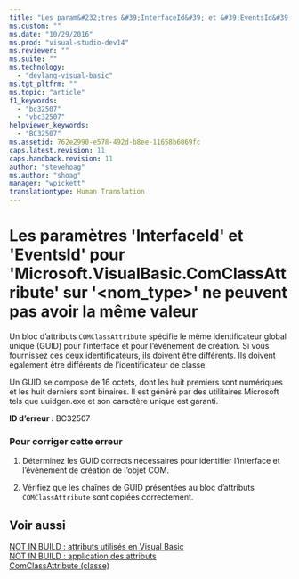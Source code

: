 ```yaml
---
title: "Les param&#232;tres &#39;InterfaceId&#39; et &#39;EventsId&#39; pour &#39;Microsoft.VisualBasic.ComClassAttribute&#39; sur &#39;&lt;nom_type&gt;&#39; ne peuvent pas avoir la m&#234;me valeur | Microsoft Docs"
ms.custom: ""
ms.date: "10/29/2016"
ms.prod: "visual-studio-dev14"
ms.reviewer: ""
ms.suite: ""
ms.technology: 
  - "devlang-visual-basic"
ms.tgt_pltfrm: ""
ms.topic: "article"
f1_keywords: 
  - "bc32507"
  - "vbc32507"
helpviewer_keywords: 
  - "BC32507"
ms.assetid: 762e2990-e578-492d-b8ee-11658b6069fc
caps.latest.revision: 11
caps.handback.revision: 11
author: "stevehoag"
ms.author: "shoag"
manager: "wpickett"
translationtype: Human Translation
---
```

# Les param&#232;tres &#39;InterfaceId&#39; et &#39;EventsId&#39; pour &#39;Microsoft.VisualBasic.ComClassAttribute&#39; sur &#39;&lt;nom_type&gt;&#39; ne peuvent pas avoir la m&#234;me valeur
Un bloc d’attributs `COMClassAttribute` spécifie le même identificateur global unique \(GUID\) pour l’interface et pour l’événement de création. Si vous fournissez ces deux identificateurs, ils doivent être différents. Ils doivent également être différents de l’identificateur de classe.  
  
 Un GUID se compose de 16 octets, dont les huit premiers sont numériques et les huit derniers sont binaires. Il est généré par des utilitaires Microsoft tels que uuidgen.exe et son caractère unique est garanti.  
  
 **ID d’erreur :** BC32507  
  
### Pour corriger cette erreur  
  
1.  Déterminez les GUID corrects nécessaires pour identifier l’interface et l’événement de création de l’objet COM.  
  
2.  Vérifiez que les chaînes de GUID présentées au bloc d’attributs `COMClassAttribute` sont copiées correctement.  
  
## Voir aussi  
 [NOT IN BUILD : attributs utilisés en Visual Basic](http://msdn.microsoft.com/fr-fr/22231318-8a40-49af-9245-e0aab723563b)   
 [NOT IN BUILD : application des attributs](http://msdn.microsoft.com/fr-fr/2b1703ed-4437-49b3-bc0b-568094324f47)   
 [ComClassAttribute \(classe\)](http://msdn.microsoft.com/fr-fr/5c2f0835-9210-47dc-bc59-5c1769953574)